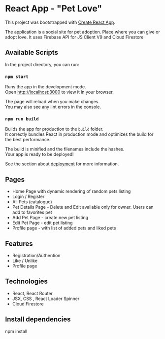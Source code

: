 # React App - "Pet Love"

This project was bootstrapped with [Create React App](https://github.com/facebook/create-react-app).

The application is a social site for pet adoption. Place where you can give or adopt love. 
It uses Firebase API for JS Client V9 and Cloud Firestore

## Available Scripts

In the project directory, you can run:

### `npm start`

Runs the app in the development mode.\
Open [http://localhost:3000](http://localhost:3000) to view it in your browser.

The page will reload when you make changes.\
You may also see any lint errors in the console.

### `npm run build`

Builds the app for production to the `build` folder.\
It correctly bundles React in production mode and optimizes the build for the best performance.

The build is minified and the filenames include the hashes.\
Your app is ready to be deployed!

See the section about [deployment](https://facebook.github.io/create-react-app/docs/deployment) for more information.

## Pages

 - Home Page with dynamic rendering of random pets listing
 - Login / Register
 - All Pets (catalogue)
 - Pet Details Page - Delete and Edit available only for owner. Users can add to favorites pet
 - Add Pet Page -  create new pet listing
 - Edit Pet Page - edit pet listing
 - Profile page  - with list of added pets and liked pets

## Features
- Registration/Authention
- Like / Unlike
- Profile page


## Technologies
- React, React Router
- JSX, CSS , React Loader Spinner
- Cloud Firestore

## Install dependencies
npm install